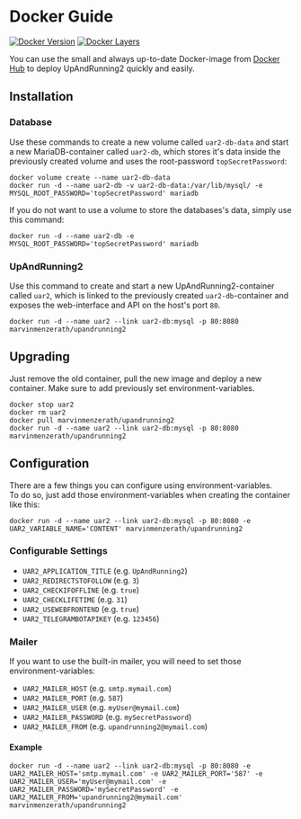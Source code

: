 # Docker Guide
[![Docker Version](https://images.microbadger.com/badges/version/marvinmenzerath/upandrunning2.svg)](http://microbadger.com/images/marvinmenzerath/upandrunning2)
[![Docker Layers](https://images.microbadger.com/badges/image/marvinmenzerath/upandrunning2.svg)](http://microbadger.com/images/marvinmenzerath/upandrunning2)

You can use the small and always up-to-date Docker-image from [Docker Hub](https://hub.docker.com/r/marvinmenzerath/upandrunning2/) to deploy UpAndRunning2 quickly and easily.

## Installation

### Database
Use these commands to create a new volume called `uar2-db-data` and start a new MariaDB-container called `uar2-db`, which stores it's data inside the previously created volume and uses the root-password `topSecretPassword`:
```
docker volume create --name uar2-db-data
docker run -d --name uar2-db -v uar2-db-data:/var/lib/mysql/ -e MYSQL_ROOT_PASSWORD='topSecretPassword' mariadb
```

If you do not want to use a volume to store the databases's data, simply use this command:
```
docker run -d --name uar2-db -e MYSQL_ROOT_PASSWORD='topSecretPassword' mariadb
```

### UpAndRunning2
Use this command to create and start a new UpAndRunning2-container called `uar2`, which is linked to the previously created `uar2-db`-container and exposes the web-interface and API on the host's port `80`.
```
docker run -d --name uar2 --link uar2-db:mysql -p 80:8080 marvinmenzerath/upandrunning2
```

## Upgrading
Just remove the old container, pull the new image and deploy a new container. Make sure to add previously set environment-variables.
```
docker stop uar2
docker rm uar2
docker pull marvinmenzerath/upandrunning2
docker run -d --name uar2 --link uar2-db:mysql -p 80:8080 marvinmenzerath/upandrunning2
```

## Configuration
There are a few things you can configure using environment-variables.  
To do so, just add those environment-variables when creating the container like this:
```
docker run -d --name uar2 --link uar2-db:mysql -p 80:8080 -e UAR2_VARIABLE_NAME='CONTENT' marvinmenzerath/upandrunning2
```

### Configurable Settings
* `UAR2_APPLICATION_TITLE` (e.g. `UpAndRunning2`)
* `UAR2_REDIRECTSTOFOLLOW` (e.g. `3`)
* `UAR2_CHECKIFOFFLINE` (e.g. `true`)
* `UAR2_CHECKLIFETIME` (e.g. `31`)
* `UAR2_USEWEBFRONTEND` (e.g. `true`)
* `UAR2_TELEGRAMBOTAPIKEY` (e.g. `123456`)

### Mailer
If you want to use the built-in mailer, you will need to set those environment-variables:
* `UAR2_MAILER_HOST` (e.g. `smtp.mymail.com`)
* `UAR2_MAILER_PORT` (e.g. `587`)
* `UAR2_MAILER_USER` (e.g. `myUser@mymail.com`)
* `UAR2_MAILER_PASSWORD` (e.g. `mySecretPassword`)
* `UAR2_MAILER_FROM` (e.g. `upandrunning2@mymail.com`)

#### Example
```
docker run -d --name uar2 --link uar2-db:mysql -p 80:8080 -e UAR2_MAILER_HOST='smtp.mymail.com' -e UAR2_MAILER_PORT='587' -e UAR2_MAILER_USER='myUser@mymail.com' -e UAR2_MAILER_PASSWORD='mySecretPassword' -e UAR2_MAILER_FROM='upandrunning2@mymail.com' marvinmenzerath/upandrunning2
```
